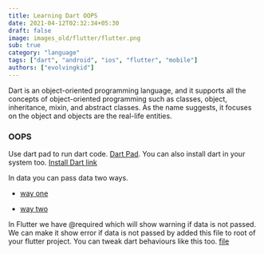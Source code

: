 ```yaml
---
title: Learning Dart OOPS
date: 2021-04-12T02:32:34+05:30
draft: false
image: images_old/flutter/flutter.png
sub: true
category: "language"
tags: ["dart", "android", "ios", "flutter", "mobile"]
authors: ["evolvingkid"]
---
```


Dart is an object-oriented programming language, and it supports all the concepts of object-oriented programming such as classes, object, inheritance, mixin, and abstract classes. As the name suggests, it focuses on the object and objects are the real-life entities.


### OOPS

Use dart pad to run dart code. [Dart Pad](https://dartpad.dev/?null_safety=true).
You can also install dart in your system too. [Install Dart link](https://dart.dev/get-dart)

In data you can pass data two ways.

- [way one](https://github.com/tinkerhub-org/TinkerHub-Learning-Paths/blob/main/content/flutter/OOPS/way_one.dart)

- [way two](https://github.com/tinkerhub-org/TinkerHub-Learning-Paths/blob/main/content/flutter/OOPS/way_two.dart)

In Flutter we have @required which will show warning if data is not passed. We can make it show error if data is not passed by added this file to root of your flutter project.
You can tweak dart behaviours like this too. [file](https://github.com/evolvingkid/flutter-learning-path/blob/main/OOPS/analysis_options.yaml)
